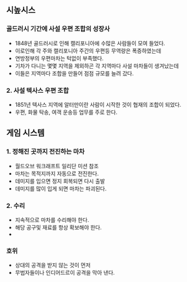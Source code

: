 ## 시높시스
### 골드러시 기간에 사설 우편 조합의 성장사
- 1848년 골드러시로 인해 캘리포니아에 수많은 사람들이 모여 들었다. 
- 이로인해 각 주와 캘리포니아 주간의 우편등 무역량은 폭증하였는데 
- 연방정부의 우편마차는 턱없이 부족했다. 
- 기차가 다니는 몇몇 지역을 제외하곤 각 지역마다 사설 마차들이 생겨났는데 
- 이들은 지역마다 조합을 만들어 점점 규모를 늘려 갔다. 

### 2. 사설 텍사스 우편 조합
- 1851년 텍사스 지역에 알터만이란 사람이 시작한 것이 협재의 조합이 되었다. 
- 우편, 화물 탁송, 여객 운송등 업무를 주로 한다. 


## 게임 시스템
### 1. 정해진 곳까지 전진하는 마차
- 월드오브 워크래프트 일리단 미션 참조 
- 마차는 목적지까지 자동으로 전진한다. 
- 데미지를 입으면 정지 회복되면 다시 출발 
- 데미지를 많이 입게 되면 마차는 파괴된다.

### 2. 수리
- 지속적으로 마차를 수리해야 한다. 
- 해당 공구및 재료를 항상 확보해야 한다. 
- 
### 호위
- 상대의 공격을 받지 않는 것이 먼저
- 무법자들이나 인디어드르이 공격을 막아 낸다. 
